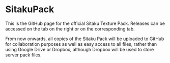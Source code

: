 # SitakuPack
This is the GitHub page for the official Sitaku Texture Pack. Releases can be accessed on the tab on the right or on the corresponding tab.

From now onwards, all copies of the Sitaku Pack will be uploaded to GitHub for collaboration purposes as well as easy access to all files, rather than using Google Drive or Dropbox, although Dropbox will be used to store server pack files.
